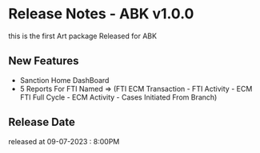 # Release Notes - ABK v1.0.0

this is the first Art package Released for ABK

## New Features

- Sanction Home DashBoard
- 5 Reports For FTI Named => (FTI ECM Transaction - FTI Activity - ECM FTI Full Cycle - ECM Activity - Cases Initiated From Branch)



## Release Date
released at 09-07-2023 : 8:00PM
